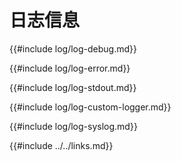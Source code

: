 # 日志信息

<!--
> [development_tools/debugging/log.md](https://github.com/rust-lang-nursery/rust-cookbook/blob/master/src/development_tools/debugging/log.md)
> <br />
> commit 97dabe59ae705bf6a2aaebbcd1d189ec2a83f98b - 2018.07.11
-->

{{#include log/log-debug.md}}

{{#include log/log-error.md}}

{{#include log/log-stdout.md}}

{{#include log/log-custom-logger.md}}

{{#include log/log-syslog.md}}

{{#include ../../links.md}}
